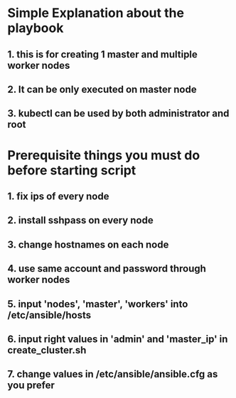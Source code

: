 # Simple Explanation about the playbook
## 1. this is for creating 1 master and multiple worker nodes
## 2. It can be only executed on master node
## 3. kubectl can be used by both administrator and root
#
# Prerequisite things you must do before starting script
## 1. fix ips of every node
## 2. install sshpass on every node
## 3. change hostnames on each node
## 4. use same account and password through worker nodes
## 5. input 'nodes', 'master', 'workers' into /etc/ansible/hosts
## 6. input right values in 'admin' and 'master_ip' in create_cluster.sh
## 7. change values in /etc/ansible/ansible.cfg as you prefer
